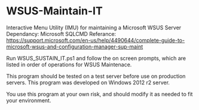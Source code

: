 # WSUS-Maintain-IT
Interactive Menu Utility (IMU) for maintaining a Microsoft WSUS Server
Dependancy: Microsoft SQLCMD
Referance:  https://support.microsoft.com/en-us/help/4490644/complete-guide-to-microsoft-wsus-and-configuration-manager-sup-maint

Run WSUS_SUSTAIN_IT.ps1 and follow the on screen prompts, which are listed in order of operations for WSUS Maintenace.

This program should be tested on a test server before use on production servers. 
This program was developed on Windows 2012 r2 server.

You use this program at your own risk, and should modify it as needed to fit your environment.

